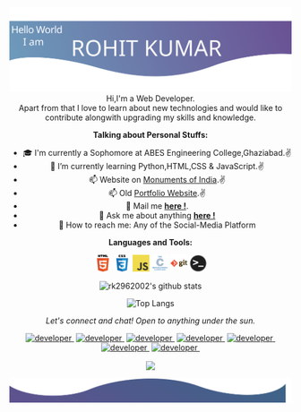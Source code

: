 <div style="text-align:center"><img src="readme_files/TOP.svg" alt="Rohit Kumar"><div>
Hi,I'm a Web Developer.<br>Apart from that I love to learn about new technologies and would like to contribute alongwith upgrading my skills and knowledge.

**Talking about Personal Stuffs:**

- 🎓 I'm currently a Sophomore at ABES Engineering College,Ghaziabad.✌
- 🔎 I’m currently learning Python,HTML,CSS & JavaScript.✌
- 📫 Website on [Monuments of India](https://moi.rohitkumar.online).✌
- 📫 Old [Portfolio Website](https://old.rohitkumar.online).✌
- 💬 Mail me  [**here !**]( mailto:r.k2962002@gmail.com).
- 💬 Ask me about anything [**here !**](https://github.com/rk2962002/rk2962002/issues)
- 💬 How to reach me: Any of the Social-Media Platform <br>

**Languages and Tools:**

<code><img height="30" src="https://raw.githubusercontent.com/github/explore/80688e429a7d4ef2fca1e82350fe8e3517d3494d/topics/html/html.png"></code>
<code><img height="30" src="https://raw.githubusercontent.com/github/explore/80688e429a7d4ef2fca1e82350fe8e3517d3494d/topics/css/css.png"></code>
<code><img height="30" src="https://raw.githubusercontent.com/github/explore/80688e429a7d4ef2fca1e82350fe8e3517d3494d/topics/javascript/javascript.png"></code>
<code><img height="30" src="https://raw.githubusercontent.com/github/explore/80688e429a7d4ef2fca1e82350fe8e3517d3494d/topics/c/c.png"></code>
<code><img height="30" src="https://raw.githubusercontent.com/github/explore/80688e429a7d4ef2fca1e82350fe8e3517d3494d/topics/git/git.png"></code>
<code><img height="30" src="https://raw.githubusercontent.com/github/explore/80688e429a7d4ef2fca1e82350fe8e3517d3494d/topics/terminal/terminal.png"></code>

![rk2962002's github stats](https://github-readme-stats.vercel.app/api?username=rk-rohitkumar&show_icons=true&theme=Gradient)

![Top Langs](https://github-readme-stats.vercel.app/api/top-langs/?username=rk-rohitkumar&layout=compact)
<p align="center">
  <i>Let's connect and chat! Open to anything under the sun.</i>
  <p align="center">
    <a href="https://rebrand.ly/rk/github">
  <img  alt="developer" width="30px" src="https://cdn.jsdelivr.net/npm/simple-icons@v3/icons/github.svg" />&nbsp;</a>
  <a href="https://rebrand.ly/rk/facebook">
  <img alt="developer" width="30px" src="https://cdn.jsdelivr.net/npm/simple-icons@v3/icons/facebook.svg" />&nbsp;</a>
  <a href="https://rebrand.ly/rk/twitter">
  <img  alt="developer" width="30px" src="https://cdn.jsdelivr.net/npm/simple-icons@v3/icons/twitter.svg" />&nbsp;</a>
  <a href="https://rebrand.ly/rk/linkedin">
  <img  alt="developer" width="30px" src="https://cdn.jsdelivr.net/npm/simple-icons@v3/icons/linkedin.svg" />&nbsp;</a>
  <a href="https://rebrand.ly/rk/instagram">
  <img  alt="developer" width="30px" src="https://cdn.jsdelivr.net/npm/simple-icons@v3/icons/instagram.svg" />&nbsp;</a>
  <a href="https://rebrand.ly/rk/discord">
  <img  alt="developer" width="30px" src="https://cdn.jsdelivr.net/npm/simple-icons@v3/icons/discord.svg" />&nbsp;</a>
  <a href="https://rebrand.ly/rk/whatapp">
  <img  alt="developer" width="30px" src="https://cdn.jsdelivr.net/npm/simple-icons@v3/icons/whatsapp.svg" />&nbsp;</a>
  </p>

  <p align="center">
    <a href="http://hits.dwyl.com/rk-rohitkumar/rk-rohitkumar">
      <img align="center" src="http://hits.dwyl.com/rk-rohitkumar/rk-rohitkumar.svg">
    </a>
  </p>
</p>

<div style="text-align:center"><img src="readme_files/BOTTOM.svg" alt="Rohit Kumar">
